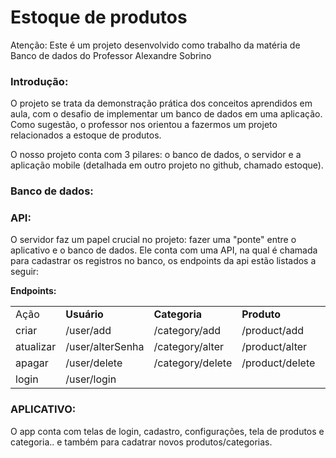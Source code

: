 # Estoque de produtos

Atenção: Este é um projeto desenvolvido como trabalho da matéria de Banco de dados do Professor Alexandre Sobrino

### Introdução:
O projeto se trata da demonstração prática dos conceitos aprendidos em aula, com o desafio de implementar um banco de dados em uma aplicação. Como sugestão, o professor nos orientou a fazermos um projeto relacionados a estoque de produtos. 

O nosso projeto conta com 3 pilares: o banco de dados, o servidor e a aplicação mobile (detalhada em outro projeto no github, chamado estoque).

### Banco de dados:



### API:
O servidor faz um papel crucial no projeto: fazer uma "ponte" entre o aplicativo e o banco de dados. Ele conta com uma API, na qual é chamada para cadastrar os registros no banco, os endpoints da api estão listados a seguir:

__Endpoints:__
<table>
    <tbody>
        <tr>
            <td>Ação</td>
            <td><strong>Usuário</strong></td>
            <td><strong>Categoria</strong></td>
            <td><strong>Produto</strong></td>
            <td></td>
        </tr>
        <tr>
            <td>criar</td>
            <td>/user/add</td>
            <td>/category/add</td>
            <td>
                <div>
                    <div>/product/add</div>
                </div>
            </td>
            <td></td>
        </tr>
        <tr>
            <td>atualizar</td>
            <td>/user/alterSenha</td>
            <td>/category/alter</td>
            <td>
                <div>
                    <div>/product/alter</div>
                </div>
            </td>
            <td></td>
        </tr>
        <tr>
            <td>apagar</td>
            <td>/user/delete</td>
            <td>
                <div>
                    <div>/category/delete</div>
                </div>
            </td>
            <td>/product/delete</td>
            <td></td>
        </tr>
        <tr>
            <td>login</td>
            <td>/user/login</td>
            <td></td>
            <td></td>
            <td></td>
        </tr>
    </tbody>
</table>

### APLICATIVO:
O app conta com telas de login, cadastro, configurações, tela de produtos e categoria.. e também para cadatrar novos produtos/categorias.
